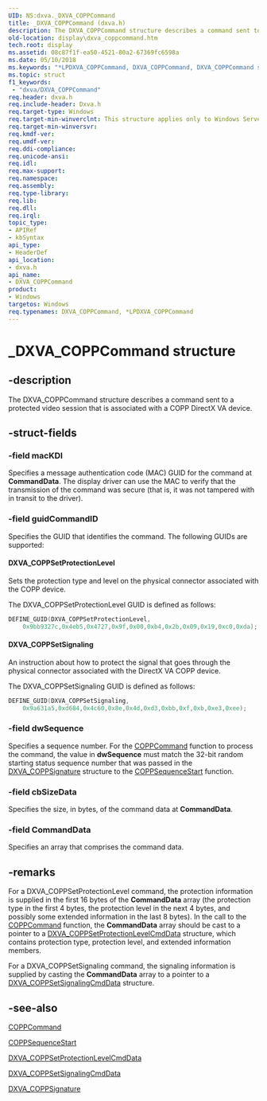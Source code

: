 ```yaml
---
UID: NS:dxva._DXVA_COPPCommand
title: _DXVA_COPPCommand (dxva.h)
description: The DXVA_COPPCommand structure describes a command sent to a protected video session that is associated with a COPP DirectX VA device.
old-location: display\dxva_coppcommand.htm
tech.root: display
ms.assetid: 08c87f1f-ea50-4521-80a2-67369fc6598a
ms.date: 05/10/2018
ms.keywords: "*LPDXVA_COPPCommand, DXVA_COPPCommand, DXVA_COPPCommand structure [Display Devices], LPDXVA_COPPCommand, LPDXVA_COPPCommand structure pointer [Display Devices], _DXVA_COPPCommand, display.dxva_coppcommand, dxva/DXVA_COPPCommand, dxva/LPDXVA_COPPCommand, dxvaref_e27ea691-6ae9-41fc-9649-670231cb5ce8.xml"
ms.topic: struct
f1_keywords:
 - "dxva/DXVA_COPPCommand"
req.header: dxva.h
req.include-header: Dxva.h
req.target-type: Windows
req.target-min-winverclnt: This structure applies only to Windows Server 2003 with SP1 and later, and Windows XP with SP2 and later.
req.target-min-winversvr: 
req.kmdf-ver: 
req.umdf-ver: 
req.ddi-compliance: 
req.unicode-ansi: 
req.idl: 
req.max-support: 
req.namespace: 
req.assembly: 
req.type-library: 
req.lib: 
req.dll: 
req.irql: 
topic_type:
- APIRef
- kbSyntax
api_type:
- HeaderDef
api_location:
- dxva.h
api_name:
- DXVA_COPPCommand
product:
- Windows
targetos: Windows
req.typenames: DXVA_COPPCommand, *LPDXVA_COPPCommand
---
```


# _DXVA_COPPCommand structure


## -description


The DXVA_COPPCommand structure describes a command sent to a protected video session that is associated with a COPP DirectX VA device.


## -struct-fields




### -field macKDI

Specifies a message authentication code (MAC) GUID for the command at <b>CommandData</b>. The display driver can use the MAC to verify that the transmission of the command was secure (that is, it was not tampered with in transit to the driver). 


### -field guidCommandID

Specifies the GUID that identifies the command. The following GUIDs are supported:





#### DXVA_COPPSetProtectionLevel

Sets the protection type and level on the physical connector associated with the COPP device.

The DXVA_COPPSetProtectionLevel GUID is defined as follows:

```cpp
DEFINE_GUID(DXVA_COPPSetProtectionLevel,
    0x9bb9327c,0x4eb5,0x4727,0x9f,0x00,0xb4,0x2b,0x09,0x19,0xc0,0xda);
```

#### DXVA_COPPSetSignaling

An instruction about how to protect the signal that goes through the physical connector associated with the DirectX VA COPP device.

The DXVA_COPPSetSignaling GUID is defined as follows:

```cpp
DEFINE_GUID(DXVA_COPPSetSignaling,
    0x9a631a5,0xd684,0x4c60,0x8e,0x4d,0xd3,0xbb,0xf,0xb,0xe3,0xee);
```

### -field dwSequence

Specifies a sequence number. For the <a href="https://docs.microsoft.com/windows-hardware/drivers/display/coppcommand">COPPCommand</a> function to process the command, the value in <b>dwSequence</b> must match the 32-bit random starting status sequence number that was passed in the <a href="https://docs.microsoft.com/windows-hardware/drivers/ddi/dxva/ns-dxva-_dxva_coppsignature">DXVA_COPPSignature</a> structure to the <a href="https://docs.microsoft.com/windows-hardware/drivers/display/coppsequencestart">COPPSequenceStart</a> function.


### -field cbSizeData

Specifies the size, in bytes, of the command data at <b>CommandData</b>.


### -field CommandData

Specifies an array that comprises the command data. 


## -remarks



For a DXVA_COPPSetProtectionLevel command, the protection information is supplied in the first 16 bytes of the <b>CommandData</b> array (the protection type in the first 4 bytes, the protection level in the next 4 bytes, and possibly some extended information in the last 8 bytes). In the call to the <a href="https://docs.microsoft.com/windows-hardware/drivers/display/coppcommand">COPPCommand</a> function, the <b>CommandData</b> array should be cast to a pointer to a <a href="https://docs.microsoft.com/windows-hardware/drivers/ddi/dxva/ns-dxva-_dxva_coppsetprotectionlevelcmddata">DXVA_COPPSetProtectionLevelCmdData</a> structure, which contains protection type, protection level, and extended information members. 

For a DXVA_COPPSetSignaling command, the signaling information is supplied by casting the <b>CommandData</b> array to a pointer to a <a href="https://docs.microsoft.com/windows-hardware/drivers/ddi/dxva/ns-dxva-_dxva_coppsetsignalingcmddata">DXVA_COPPSetSignalingCmdData</a> structure. 




## -see-also




<a href="https://docs.microsoft.com/windows-hardware/drivers/display/coppcommand">COPPCommand</a>



<a href="https://docs.microsoft.com/windows-hardware/drivers/display/coppsequencestart">COPPSequenceStart</a>



<a href="https://docs.microsoft.com/windows-hardware/drivers/ddi/dxva/ns-dxva-_dxva_coppsetprotectionlevelcmddata">DXVA_COPPSetProtectionLevelCmdData</a>



<a href="https://docs.microsoft.com/windows-hardware/drivers/ddi/dxva/ns-dxva-_dxva_coppsetsignalingcmddata">DXVA_COPPSetSignalingCmdData</a>



<a href="https://docs.microsoft.com/windows-hardware/drivers/ddi/dxva/ns-dxva-_dxva_coppsignature">DXVA_COPPSignature</a>
 

 

